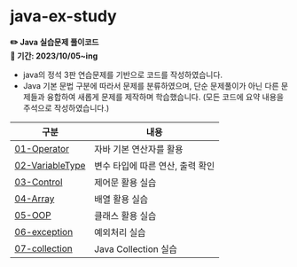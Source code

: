 # java-ex-study

**✏️ Java 실습문제 풀이코드**   
**📆 기간: 2023/10/05~ing**    

- java의 정석 3판 연습문제를 기반으로 코드를 작성하였습니다.
- Java 기본 문법 구분에 따라서 문제를 분류하였으며, 단순 문제풀이가 아닌 다른 문제들과 융합하여 새롭게 문제를 제작하며 학습했습니다.
  (모든 코드에 요약 내용을 주석으로 작성하였습니다.)
   
| 구분 | 내용 |
| ------ | ------ |
| [01-Operator][Folder01] | 자바 기본 연산자를 활용 |
| [02-VariableType][Folder02] | 변수 타입에 따른 연산, 출력 확인 |
| [03-Control][Folder03] | 제어문 활용 실습 |
| [04-Array][Folder04] | 배열 활용 실습 |
| [05-OOP][Folder05] | 클래스 활용 실습 |
| [06-exception][Folder06] | 예외처리 실습 |
| [07-collection][Folder07] | Java Collection 실습 |
   
   [Folder01]: <https://github.com/kimg1623/java-ex-study/tree/main/src/operator>
   [Folder02]: <https://github.com/kimg1623/java-ex-study/tree/main/src/variabletype>
   [Folder03]: <https://github.com/kimg1623/java-ex-study/tree/main/src/control>
   [Folder04]: <https://github.com/kimg1623/java-ex-study/tree/main/src/array>
   [Folder05]: <https://github.com/kimg1623/java-ex-study/tree/main/src/oop>
   [Folder06]: <https://github.com/kimg1623/java-ex-study/tree/main/src/exception>
   [Folder07]: <https://github.com/kimg1623/java-ex-study/tree/main/src/collection>
